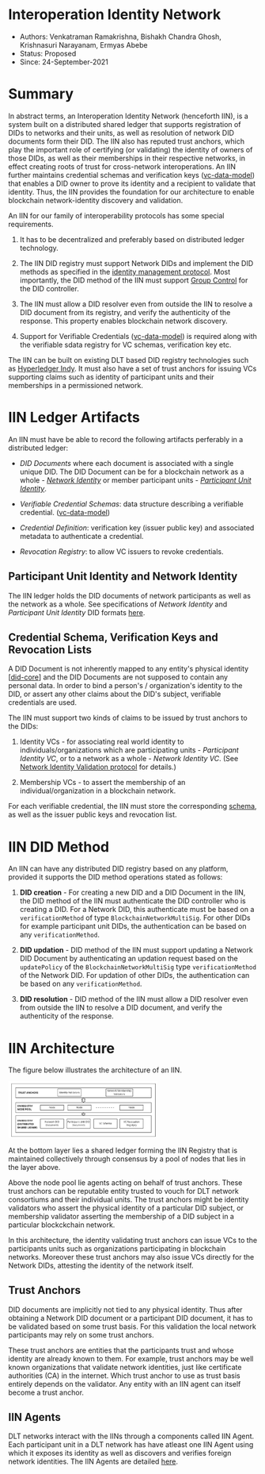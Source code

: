 <!--
 Copyright IBM Corp. All Rights Reserved.

 SPDX-License-Identifier: CC-BY-4.0
 -->
# Interoperation Identity Network

* Authors: Venkatraman Ramakrishna, Bishakh Chandra Ghosh, Krishnasuri Narayanam, Ermyas Abebe
* Status: Proposed
* Since: 24-September-2021


# Summary

In abstract terms, an Interoperation Identity Network (henceforth IIN), is a system built on a distributed shared ledger that supports registration of DIDs to networks and their units, as well as resolution of network DID documents form their DID. The IIN also has reputed trust anchors, which play the important role of certifying (or validating) the identity of owners of those DIDs, as well as their memberships in their respective networks, in effect creating roots of trust for cross-network interoperations. An IIN further maintains credential schemas and verification keys ([vc-data-model](https://www.w3.org/TR/vc-data-model/#dfn-verifiable-data-registries)) that enables a DID owner to prove its identity and a recipient to validate that identity. Thus, the IIN provides the foundation for our architecture to enable blockchain network-identity discovery and validation.

An IIN for our family of interoperability protocols has some special requirements.

1. It has to be decentralized and preferably based on distributed ledger technology.

2. The IIN DID registry must support Network DIDs and implement the DID methods as specified in the [identity management protocol](../../protocols/identity/readme.md). Most importantly, the DID method of the IIN must support [Group Control](https://www.w3.org/TR/did-core/#group-control) for the DID controller.

3. The IIN must allow a DID resolver even from outside the IIN  to resolve a DID document from its registry, and verify the authenticity of the response. This property enables blockchain network discovery.

4. Support for Verifiable Credentials ([vc-data-model](https://www.w3.org/TR/vc-data-model/#dfn-verifiable-data-registries)) is required along with the verifiable sdata registry for VC schemas, verification key etc.

The IIN can be built on existing DLT based DID registry technologies such as  [Hyperledger Indy](https://hyperledger-indy.readthedocs.io/projects/sdk/en/latest/docs/getting-started/indy-walkthrough.html). It must also have a set of trust anchors for issuing VCs supporting claims such as identity of participant units  and their memberships in a permissioned network.

# IIN Ledger Artifacts

An IIN must have be able to record the following artifacts perferably in a distributed ledger:
* _DID Documents_ where each document is associated with a single unique DID. The DID Document can be for a blockchain network as a whole - [*Network Identity*](../../formats/identity.md) or member participant units - [*Participant Unit Identity*](../../formats/identity.md).

* _Verifiable Credential Schemas_: data structure describing a verifiable credential. ([vc-data-model](https://www.w3.org/TR/vc-data-model/#dfn-verifiable-data-registries))
  
* _Credential Definition_: verification key (issuer public key) and associated metadata to authenticate a credential.

* _Revocation Registry_: to allow VC issuers to revoke credentials.

## Participant Unit Identity and Network Identity

The IIN ledger holds the DID documents of network participants as well as the network as a whole. 
See specifications of *Network Identity* and *Participant Unit Identity* DID formats [here](../../formats/identity.md). 


## Credential Schema, Verification Keys and Revocation Lists

A DID Document is not inherently mapped to any entity's physical identity [[did-core](https://www.w3.org/TR/did-core/#binding-to-physical-identity)] and the DID Documents are not supposed to contain any personal data. In order to bind a person's / organization's identity to the DID, or assert any other claims about the DID's subject, verifiable credentials are used.

The IIN must support two kinds of claims to be issued by trust anchors to the DIDs:

1. Identity VCs - for associating real world identity to individuals/organizations which are participating units -  *Participant Identity VC*, or to a network as a whole - *Network Identity VC*. (See [Network Identity Validation
 protocol](../../protocols/identity/network-identity-validation.md) for details.) 

2. Membership VCs - to assert the membership of an individual/organization in a blockchain network.

For each verifiable credential, the IIN must store the corresponding [schema](https://www.w3.org/TR/vc-data-model/#data-schemas), as well as the issuer public keys and revocation list.



# IIN DID Method

An IIN can have any distributed DID registry based on any platform, provided it supports the DID method operations stated as follows: 

1. **DID creation** - For creating a new DID and a DID Document in the IIN, the DID method of the IIN must authenticate the DID controller who is creating a DID. For a Network DID, this authenticate must be based on a `verificationMethod` of type `BlockchainNetworkMultiSig`. For other DIDs for example participant unit DIDs, the authentication can be based on any `verificationMethod`.

2. **DID updation** - DID method of the IIN must support updating a Network DID Document by authenticating an updation request based on the `updatePolicy` of the `BlockchainNetworkMultiSig` type `verificationMethod` of the Network DID. For updation of other DIDs, the authentication can be based on any `verificationMethod`.


3. **DID resolution** - DID method of the IIN must allow a DID resolver even from outside the IIN  to resolve a DID document, and verify the authenticity of the response.


# IIN Architecture

The figure below illustrates the architecture of an IIN.

<img src="../../resources/images/iin.jpg" width=60%>

At the bottom layer lies a shared ledger forming the IIN Registry that is maintained collectively through consensus by a pool of nodes that lies in the layer above.

Above the node pool lie agents acting on behalf of trust anchors. These trust anchors can be reputable entity trusted to vouch for DLT network consortiums and their individual units. The trust anchors might be identity validators who assert the physical identity of a particular DID subject, or membership validator asserting the membership of a DID subject in a particular blockckchain network.

In this architecture, the identity validating trust anchors can issue VCs to the participants units such as organizations participating in blockchain networks. Moreover these trust anchors may also issue VCs directly for the Network DIDs, attesting the identity of the network itself.

## Trust Anchors

DID documents are implicitly not tied to any physical identity. Thus after obtaining a Network DID document or a participant DID document, it has to be validated based on some trust basis. For this validation the local network participants may rely on some trust anchors.

These trust anchors are entities that the participants trust and whose identity are already known to them. For example, trust anchors may be well known organizations that validate network identities, just like certificate authorities (CA) in the internet. Which trust anchor to use as trust basis entirely depends on the validator. Any entity with an IIN agent can itself become a trust anchor.


## IIN Agents

DLT networks interact with the IINs through a components called IIN Agent. Each participant unit in a DLT network has have atleast one IIN Agent using which it exposes its identity as well as discovers and verifies foreign network identities. The IIN Agents are detailed [here](./iin-agent.md).
